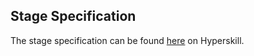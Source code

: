 ## Stage Specification

The stage specification can be found [here](https://hyperskill.org/projects/176/stages/907/implement) on Hyperskill.